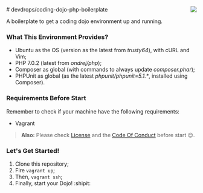 <img src="https://pbs.twimg.com/profile_images/2159554442/coder-dojo-ireland-logo_bigger.png" align="right" />
# devdrops/coding-dojo-php-boilerplate

A boilerplate to get a coding dojo environment up and running.

### What This Environment Provides?

* Ubuntu as the OS (version as the latest from _trusty64_), with cURL and Vim;
* PHP 7.0.2 (latest from _ondrej/php_);
* Composer as global (with commands to always update _composer.phar_);
* PHPUnit as global (as the latest _phpunit/phpunit=5.1.*_, installed using Composer).

### Requirements Before Start 

Remember to check if your machine have the following requirements:

* Vagrant

> **Also:** Please check [License](LICENSE) and the [Code Of Conduct](CODE_OF_CONDUCT.md) before start :wink:.

### Let's Get Started!

1. Clone this repository;
2. Fire `vagrant up`;
3. Then, `vagrant ssh`;
4. Finally, start your Dojo! :shipit:

